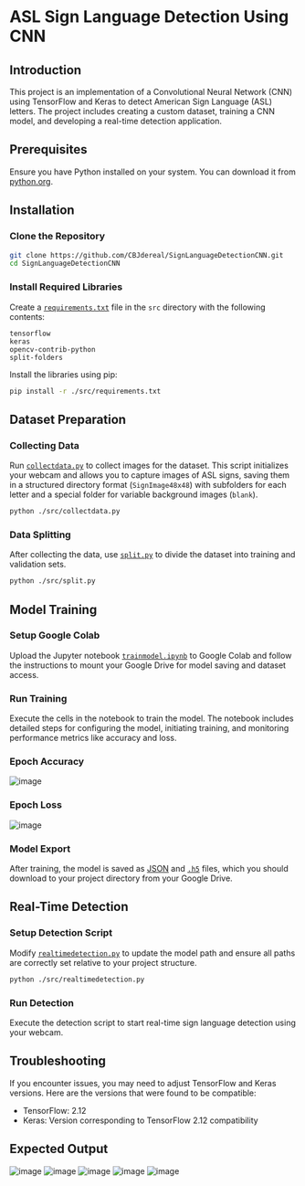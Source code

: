 # ASL Sign Language Detection Using CNN

## Introduction
This project is an implementation of a Convolutional Neural Network (CNN) using TensorFlow and Keras to detect American Sign Language (ASL) letters. The project includes creating a custom dataset, training a CNN model, and developing a real-time detection application.

## Prerequisites
Ensure you have Python installed on your system. You can download it from [python.org](https://www.python.org/downloads/).

## Installation

### Clone the Repository
```bash
git clone https://github.com/CBJdereal/SignLanguageDetectionCNN.git
cd SignLanguageDetectionCNN
```

### Install Required Libraries
Create a [`requirements.txt`](https://github.com/CBJdereal/SignLanguageDetectionCNN/blob/main/src/requirements.txt) file in the `src` directory with the following contents:
```
tensorflow
keras
opencv-contrib-python
split-folders
```

Install the libraries using pip:
```bash
pip install -r ./src/requirements.txt
```

## Dataset Preparation

### Collecting Data
Run [`collectdata.py`](https://github.com/CBJdereal/SignLanguageDetectionCNN/blob/main/src/collectdata.py) to collect images for the dataset. This script initializes your webcam and allows you to capture images of ASL signs, saving them in a structured directory format (`SignImage48x48`) with subfolders for each letter and a special folder for variable background images (`blank`).
```bash
python ./src/collectdata.py
```

### Data Splitting
After collecting the data, use [`split.py`](https://github.com/CBJdereal/SignLanguageDetectionCNN/blob/main/src/split.py) to divide the dataset into training and validation sets.
```bash
python ./src/split.py
```

## Model Training

### Setup Google Colab
Upload the Jupyter notebook [`trainmodel.ipynb`](https://github.com/CBJdereal/SignLanguageDetectionCNN/blob/main/src/trainmodel.ipynb) to Google Colab and follow the instructions to mount your Google Drive for model saving and dataset access.

### Run Training
Execute the cells in the notebook to train the model. The notebook includes detailed steps for configuring the model, initiating training, and monitoring performance metrics like accuracy and loss.

### Epoch Accuracy 
![image](https://github.com/CBJdereal/SignLanguageDetectionCNN/assets/64748236/0114274b-6a6a-474f-a23d-03df3aeebdf4)

### Epoch Loss
![image](https://github.com/CBJdereal/SignLanguageDetectionCNN/assets/64748236/6e54fbee-ad35-4cdc-b781-160802d0c5b4)


### Model Export
After training, the model is saved as [JSON](https://github.com/CBJdereal/SignLanguageDetectionCNN/blob/main/src/signlanguagedetectionmodel48x48.json) and [`.h5`](https://github.com/CBJdereal/SignLanguageDetectionCNN/blob/main/src/signlanguagedetectionmodel48x48.h5) files, which you should download to your project directory from your Google Drive.

## Real-Time Detection

### Setup Detection Script
Modify [`realtimedetection.py`](https://github.com/CBJdereal/SignLanguageDetectionCNN/blob/main/src/realtimedetection.py) to update the model path and ensure all paths are correctly set relative to your project structure.
```bash
python ./src/realtimedetection.py
```

### Run Detection
Execute the detection script to start real-time sign language detection using your webcam.

## Troubleshooting
If you encounter issues, you may need to adjust TensorFlow and Keras versions. Here are the versions that were found to be compatible:
- TensorFlow: 2.12
- Keras: Version corresponding to TensorFlow 2.12 compatibility

## Expected Output
![image](https://github.com/CBJdereal/SignLanguageDetectionCNN/assets/64748236/3b8248e3-7b19-4036-a69d-3fe0e6299927)
![image](https://github.com/CBJdereal/SignLanguageDetectionCNN/assets/64748236/90e9d997-c99a-451d-a5bd-bee4803fcb6b)
![image](https://github.com/CBJdereal/SignLanguageDetectionCNN/assets/64748236/114df18b-73b5-4ef6-905b-0135b15e0937)
![image](https://github.com/CBJdereal/SignLanguageDetectionCNN/assets/64748236/f1885853-b2ba-4b47-9a5c-96d56ae50472)
![image](https://github.com/CBJdereal/SignLanguageDetectionCNN/assets/64748236/4ff4ebbf-0d6d-4499-b85b-dc1464736ae7)


